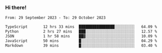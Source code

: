 ### Hi there!

<!--START_SECTION:waka-->

```txt
From: 29 September 2023 - To: 29 October 2023

TypeScript       12 hrs 33 mins  ████████████████░░░░░░░░░   64.09 %
Python           2 hrs 27 mins   ███░░░░░░░░░░░░░░░░░░░░░░   12.57 %
JSON             1 hr 58 mins    ██▓░░░░░░░░░░░░░░░░░░░░░░   10.09 %
JavaScript       50 mins         █░░░░░░░░░░░░░░░░░░░░░░░░   04.29 %
Markdown         39 mins         █░░░░░░░░░░░░░░░░░░░░░░░░   03.40 %
```

<!--END_SECTION:waka-->
